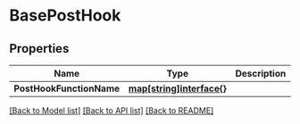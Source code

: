 # BasePostHook

## Properties

Name | Type | Description | Notes
------------ | ------------- | ------------- | -------------
**PostHookFunctionName** | [**map[string]interface{}**](.md) |  | [optional] 

[[Back to Model list]](../README.md#documentation-for-models) [[Back to API list]](../README.md#documentation-for-api-endpoints) [[Back to README]](../README.md)


